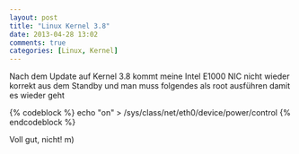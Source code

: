 ```yaml
---
layout: post
title: "Linux Kernel 3.8"
date: 2013-04-28 13:02
comments: true
categories: [Linux, Kernel]
---
```


Nach dem Update auf Kernel 3.8 kommt meine Intel E1000 NIC nicht wieder korrekt aus dem Standby und man muss folgendes als root ausführen damit es wieder geht

{% codeblock %}
echo "on" > /sys/class/net/eth0/device/power/control
{% endcodeblock %}

Voll gut, nicht! m)
